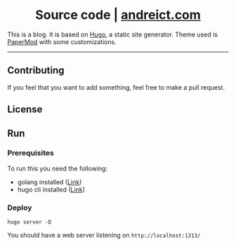 <h1 align="center"> Source code | <a href="https://www.andreict.com">andreict.com</a> </h1>


This is a blog. It is based on [Hugo](https://gohugo.io/), a static site generator. Theme used is [PaperMod](https://github.com/adityatelange/hugo-PaperMod) with some customizations.

---

## Contributing

If you feel that you want to add something, feel free to make a pull request. 

## License


## Run
### Prerequisites
To run this you need the following:
- golang installed ([Link](https://go.dev/doc/install))
- hugo cli installed ([Link](https://gohugo.io/getting-started/installing/))

### Deploy
```
hugo server -D
```

You should have a web server listening on `http://localhost:1313/`